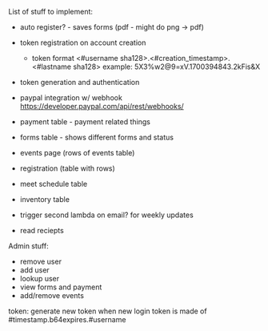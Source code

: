 List of stuff to implement:
* auto register? - saves forms (pdf - might do png -> pdf)
* token registration on account creation
	- token format <#username sha128>.<#creation_timestamp>.<#lastname sha128>
	  example: 5X3%w2@9=xV.1700394843.2kFis&X

* token generation and authentication
* paypal integration w/ webhook <https://developer.paypal.com/api/rest/webhooks/>
* payment table - payment related things
* forms table - shows different forms and status
* events page (rows of events table)
* registration (table with rows)
* meet schedule table 
* inventory table
* trigger second lambda on email? for weekly updates
* read reciepts

Admin stuff:
* remove user
* add user
* lookup user
* view forms and payment
* add/remove events

token:
generate new token when new login
token is made of #timestamp.b64expires.#username
